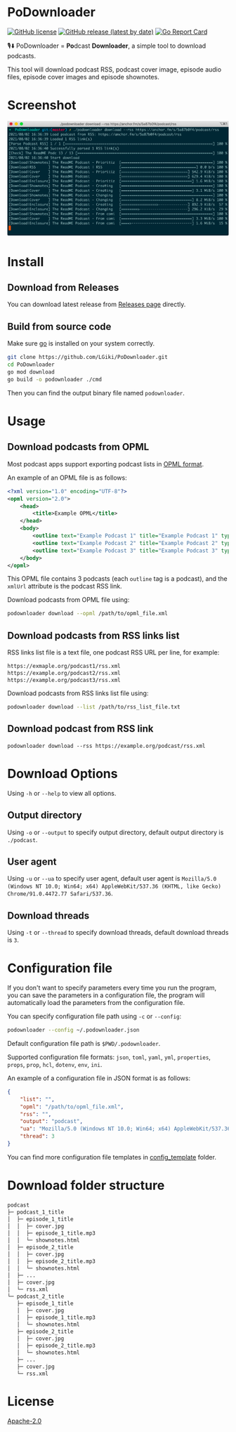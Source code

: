 # PoDownloader

[![GitHub license](https://img.shields.io/github/license/LGiki/PoDownloader?style=flat-square)](https://github.com/LGiki/PoDownloader) [![GitHub release (latest by date)](https://img.shields.io/github/v/release/LGiki/PoDownloader?style=flat-square)](https://github.com/LGiki/PoDownloader/releases) [![Go Report Card](https://goreportcard.com/badge/github.com/LGiki/PoDownloader)](https://goreportcard.com/report/github.com/LGiki/PoDownloader)

🎙️⬇️ PoDownloader = **Po**dcast **Downloader**, a simple tool to download podcasts.

This tool will download podcast RSS, podcast cover image, episode audio files, episode cover images and episode shownotes.

# Screenshot

![](https://raw.githubusercontent.com/LGiki/PoDownloader/master/screenshot/screenshot.png)

# Install

## Download from Releases

You can download latest release from [Releases page](https://github.com/LGiki/PoDownloader/releases) directly.

## Build from source code

Make sure [go](https://golang.org/) is installed on your system correctly.

```bash
git clone https://github.com/LGiki/PoDownloader.git
cd PoDownloader
go mod download
go build -o podownloader ./cmd
```

Then you can find the output binary file named `podownloader`.

# Usage

## Download podcasts from OPML

Most podcast apps support exporting podcast lists in [OPML format](https://en.wikipedia.org/wiki/OPML).

An example of an OPML file is as follows:

```xml
<?xml version="1.0" encoding="UTF-8"?>
<opml version="2.0">
    <head>
        <title>Example OPML</title>
    </head>
    <body>
        <outline text="Example Podcast 1" title="Example Podcast 1" type="rss" xmlUrl="https://exmaple.org/podcast1/rss.xml" />
        <outline text="Example Podcast 2" title="Example Podcast 2" type="rss" xmlUrl="https://exmaple.org/podcast2/rss.xml" />
        <outline text="Example Podcast 3" title="Example Podcast 3" type="rss" xmlUrl="https://exmaple.org/podcast3/rss.xml" />
    </body>
</opml>
```

This OPML file contains 3 podcasts (each `outline` tag is a podcast), and the `xmlUrl` attribute is the podcast RSS link.

Download podcasts from OPML file using:

```bash
podownloader download --opml /path/to/opml_file.xml
```

## Download podcasts from RSS links list

RSS links list file is a text file, one podcast RSS URL per line, for example:

```
https://exmaple.org/podcast1/rss.xml
https://example.org/podcast2/rss.xml
https://example.org/podcast3/rss.xml
```

Download podcasts from RSS links list file using:

```bash
podownloader download --list /path/to/rss_list_file.txt
```

## Download podcast from RSS link

```
podownloader download --rss https://example.org/podcast/rss.xml
```

# Download Options

Using `-h` or `--help` to view all options.

## Output directory

Using `-o` or `--output` to specify output directory, default output directory is `./podcast`.

## User agent

Using `-u` or `--ua` to specify user agent, default user agent is `Mozilla/5.0 (Windows NT 10.0; Win64; x64) AppleWebKit/537.36 (KHTML, like Gecko) Chrome/91.0.4472.77 Safari/537.36`.

## Download threads

Using `-t` or `--thread` to specify download threads, default download threads is `3`.

# Configuration file

If you don't want to specify parameters every time you run the program, you can save the parameters in a configuration file, the program will automatically load the parameters from the configuration file.

You can specify configuration file path using `-c` or `--config`:

```bash
podownloader --config ~/.podownloader.json
```

Default configuration file path is `$PWD/.podownloader`.

Supported configuration file formats: `json`, `toml`, `yaml`, `yml`, `properties`, `props`, `prop`, `hcl`, `dotenv`, `env`, `ini`.

An example of a configuration file in JSON format is as follows:

```json
{
    "list": "",
    "opml": "/path/to/opml_file.xml",
    "rss": "",
    "output": "podcast",
    "ua": "Mozilla/5.0 (Windows NT 10.0; Win64; x64) AppleWebKit/537.36 (KHTML, like Gecko) Chrome/91.0.4472.77 Safari/537.36",
    "thread": 3
}
```

You can find more configuration file templates in [config_template](https://github.com/LGiki/PoDownloader/tree/master/config_template) folder.

# Download folder structure

```
podcast
├─ podcast_1_title
│  ├─ episode_1_title
│  │  ├─ cover.jpg
│  │  ├─ episode_1_title.mp3
│  │  └─ shownotes.html
│  ├─ episode_2_title
│  │  ├─ cover.jpg
│  │  ├─ episode_2_title.mp3
│  │  └─ shownotes.html
│  ├─ ...
│  ├─ cover.jpg
│  └─ rss.xml
└─ podcast_2_title
   ├─ episode_1_title
   │  ├─ cover.jpg
   │  ├─ episode_1_title.mp3
   │  └─ shownotes.html
   ├─ episode_2_title
   │  ├─ cover.jpg
   │  ├─ episode_2_title.mp3
   │  └─ shownotes.html
   ├─ ...
   ├─ cover.jpg
   └─ rss.xml
```

# License

[Apache-2.0](https://github.com/LGiki/PoDownloader/blob/master/LICENSE)
